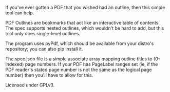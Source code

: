 If you've ever gotten a PDF that you wished had an outline, then this
simple tool can help.

PDF Outlines are bookmarks that act like an interactive table of contents.
The spec supports nested outlines, which wouldn't be hard to add, but this
tool only does single-level outlines.

The program uses pyPdf, which should be available from your distro's repository;
you can also pip install it.

The spec json file is a simple associate array mapping outline titles to 
(0-indexed) page numbers. If your PDF has PageLabel ranges set (ie, if the
PDF reader's stated page number is not the same as the logical page number)
then you'll have to allow for this.

Licensed under GPLv3.

